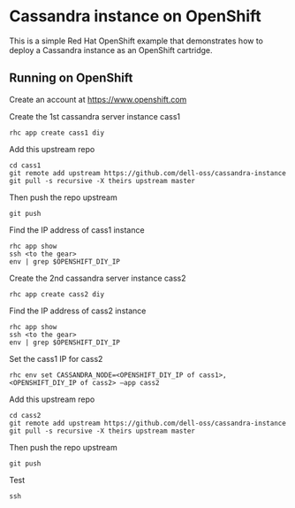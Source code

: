 Cassandra instance on OpenShift
===============================

This is a simple Red Hat OpenShift example that demonstrates how to deploy a Cassandra instance as an OpenShift cartridge.  


Running on OpenShift
----------------------------

Create an account at https://www.openshift.com

Create the 1st cassandra server instance cass1

    rhc app create cass1 diy

Add this upstream repo

    cd cass1
    git remote add upstream https://github.com/dell-oss/cassandra-instance
    git pull -s recursive -X theirs upstream master


Then push the repo upstream

    git push

Find the IP address of cass1 instance
   
    rhc app show
    ssh <to the gear>
    env | grep $OPENSHIFT_DIY_IP

Create the 2nd cassandra server instance cass2

    rhc app create cass2 diy

Find the IP address of cass2 instance
   
    rhc app show
    ssh <to the gear>
    env | grep $OPENSHIFT_DIY_IP
    
Set the cass1 IP for cass2

    rhc env set CASSANDRA_NODE=<OPENSHIFT_DIY_IP of cass1>, <OPENSHIFT_DIY_IP of cass2> —app cass2

Add this upstream repo

    cd cass2
    git remote add upstream https://github.com/dell-oss/cassandra-instance
    git pull -s recursive -X theirs upstream master


Then push the repo upstream

    git push


Test

    ssh
    

    

